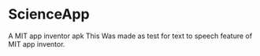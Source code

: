 # ScienceApp
A MIT app inventor apk
This Was made as test for text to speech feature of MIT app inventor.
